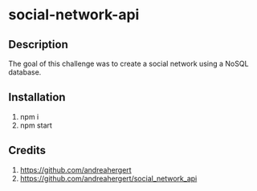 # social-network-api

## Description 
The goal of this challenge was to create a social network using a NoSQL database.

## Installation
1. npm i 
2. npm start

## Credits
1. https://github.com/andreahergert
2. https://github.com/andreahergert/social_network_api
